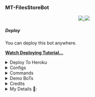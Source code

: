 ### MT-FilesStoreBot 

  </a>
</p>
<p align="center">
  <a href="https://github.com/MoTechYT/MT-FilesStoreBot/stargazers">
    <img src="https://img.shields.io/github/stars/MoTechYT/MT-FilesStoreBot?style=social">

  </a>
  
  <a href="https://github.com/MoTechYT/MT-FilesStoreBot/fork">
    <img src="https://img.shields.io/github/forks/MoTechYT/MT-FilesStoreBot?label=Fork&style=social">

  </a>  
</p>


##### Deploy
You can deploy this bot anywhere.

**[Watch Deploying Tutorial...](https://youtu.be/RPs9vz_neXg)**

<details><summary>Deploy To Heroku</summary>
<p>
<br>
<a href="https://heroku.com/deploy?template=https://github.com/LoLyz/LendirTelegramFile">
  <img src="https://www.herokucdn.com/deploy/button.svg" alt="Deploy">
</a>
</p>
</details>

<details><summary>Configs</summary>
<p>
<pre>
👇👇👇👇👇
APP_ID & API_HASH :-

[![MoTechYT](https://img.shields.io/badge/Click-Here-red?style=flat&logo=telegram)](https://telegram.dog/Mt_MyTelegramOrg_Bot)

BOT_OWNER :- [![MoTechYT](https://img.shields.io/badge/Click-Here-red?style=flat&logo=telegram)](https://telegram.dog/MissRose_bot)

BOT_TOKEN  :- [![MoTechYT](https://img.shields.io/badge/Click-Here-red?style=flat&logo=telegram)](https://telegram.dog/BotFather) 

BOT_USERNAME :- [![MoTechYT](https://img.shields.io/badge/Click-Here-red?style=flat&logo=telegram)](https://telegram.dog/BotFather) 

DATABASE_URI :- [![MoTechYT](https://img.shields.io/badge/Click-Here-red?style=flat&logo=mongodb)](https://www.mongodb.com/cloud/atlas/lp/try2-in?utm_source=google&utm_campaign=gs_apac_india_search_core_brand_atlas_mobile&utm_term=mongodb&utm_medium=cpc_paid_search&utm_ad=e&utm_ad_campaign_id=12564980858&gclid=CjwKCAjwx6WDBhBQEiwA_dP8rcft9hLV9WxyBV4c1VMZfdmMVi9mifPxBPVbZDnhGBbQhs8rwqXQ8xoC6U8QAvD_BwE)

DB_CHANNEL :- Channel id

LOG_CHANNEL :- Channel id

UPDATES_CHANNEL :- Channel id

[![MoTechYT](https://img.shields.io/badge/Click-Here-red?style=flat&logo=telegram)](https://telegram.dog/ChannelIDHEXbot)
</pre>
</p>
</details>

<details><summary>Commands</summary>
<p>
<pre>
start - start the bot
status - Show number of users in DB
broadcast - Broadcast replied message to DB Users
ban_user - [user_id] [ban_duration] [ban_reason] Ban Any User
unban_user - [user_id] Unban Any User
banned_users - Get All Banned Users
</pre>
</p>
</details>

<details><summary>Demo BoTs</summary>
<p>
<pre>
### Demo Bot:
MRK -YT :- <a href="https://t.me/MT_FilesStoreBot"><img src="https://img.shields.io/badge/Demo-Telegram%20Bot-blue.svg?logo=telegram"></a>
AbirHasan2005 :- <a href="https://t.me/SuperFilesStoreBot"><img src="https://img.shields.io/badge/Demo-Telegram%20Bot-blue.svg?logo=telegram"></a>
</pre>
</p>
</details>

<details><summary>Credits</summary>
<p>
<pre>
<p align="middle">
<img src="https://telegra.ph/file/f7c7fd505558d9540113b.jpg" width="100" height="100"><br>
<img src="https://badgen.net/badge/Name/AbirHasan2005/FF33FF?icon=awesome&labelColor=0080FF"></a>
<img src="https://badgen.net/badge/Skills/Python Etc.../purple?icon=terminal&labelColor=red"></a>
<a href="https://telegram.dog/AbirHasan2005"><img src="https://img.shields.io/badge/Telegram-Link-blue.svg?logo=telegram"></a>
<a href="https://github.com/AbirHasan2005"><img src="https://badgen.net/badge/Follow%20on%20/Github/80FF00?icon=github&labelColor=black"></a>
<a href="https://youtube.com/channel/UCmGBpXoM-OEm-FacOccVKgQ"><img src="https://img.shields.io/badge/Yᴏᴜᴛᴜʙᴇ-Cʜᴀɴɴᴇʟ-FF3333.svg?logo=youtube&logoColor=FF3333"></a>
<p align="left">
</p> 
                                                                                                             
[![Open Source? Yes!](https://badgen.net/badge/Open%20Source%20%3F/Yes/yellow?icon=github)](https://github.com/AbirHasan2005/PyroFilesStoreBot)
[![Ask Me Anything !](https://img.shields.io/badge/🤔%20Ask%20Me-Anything-1abc9c.svg)](https://telegram.dog/AbirHasan2005)
[![Report Bugs!](https://badgen.net/badge/🐞%20Report%20/Bugs/red)](https://telegram.dog/AbirHasan2005)
[![Join Channel !](https://badgen.net/badge/🔊%20Join%20/Channel/Black)](https://telegram.dog/AbirHasan2005)

### Skills 
* **Language:** [Python3](https://www.python.org)
* **Library:** [Pyrogram](https://docs.pyrogram.org)

### Follow on:
<p align="left">
<a href="https://github.com/AbirHasan2005"><img src="https://img.shields.io/badge/GitHub-Follow%20on%20GitHub-inactive.svg?logo=github"></a>
</p>
<p align="left">
<a href="https://twitter.com/AbirHasan2005"><img src="https://img.shields.io/badge/Twitter-Follow%20on%20Twitter-informational.svg?logo=twitter"></a>
</p>
<p align="left">
<a href="https://facebook.com/AbirHasan2005"><img src="https://img.shields.io/badge/Facebook-Follow%20on%20Facebook-blue.svg?logo=facebook"></a>
</p>
<p align="left">
<a href="https://instagram.com/AbirHasan2005"><img src="https://img.shields.io/badge/Instagram-Follow%20on%20Instagram-important.svg?logo=instagram"></a>
</p>
</pre>
</p>
</details>

<details><summary>My Details 👤:</summary>
<p>
<pre>
<p align="middle">
<img src="https://telegra.ph/file/9e831d15da94deb56ef4c.jpg" width="100" height="100"><br>
<img src="https://badgen.net/badge/Name/Mrk YT/FF33FF?icon=awesome&labelColor=0080FF"></a>
<img src="https://badgen.net/badge/Skills/😞/purple?icon=terminal&labelColor=red"></a>
<a href="https://telegram.dog/MRK_yt"><img src="https://img.shields.io/badge/Telegram-Link-blue.svg?logo=telegram"></a>
<a href="https://github.com/MRK-YT"><img src="https://badgen.net/badge/Follow%20on%20/Github/80FF00?icon=github&labelColor=black"></a>
<a href="https://youtube.com/channel/UCmGBpXoM-OEm-FacOccVKgQ"><img src="https://img.shields.io/badge/YouTube-Channel-FF3333.svg?logo=youtube&logoColor=FF3333"></a>
<a href="https://Instagram.com/mrk_yt_"><img src="https://badgen.net/badge/Follow%20on%20/Instagram/80FF00?icon=Instagram&labelColor=black"></a>
<p align="left">
</p>                                                           
                                                    
[![Open Source? Yes!](https://badgen.net/badge/Oᴘᴇɴ%20Sᴏᴜʀᴄᴇ%20%3F/Yᴇs/yellow?icon=github)](https://github.com/MRK-YT/Pro-Auto-Filter-Bot-V2)
[![Ask Me Anything !](https://img.shields.io/badge/🤔%20Ask%20Me-Anything-1abc9c.svg)](https://telegram.dog/Mrk_Yt)
[![Report Bugs!](https://badgen.net/badge/🐞%20Report%20/Bugs/red)](https://telegram.dog/mrk_yt)
[![Join Channel !](https://badgen.net/badge/🔊%20Join%20/Channel/Black)](https://telegram.dog/mo_Tech_yt)

Join Our [Telegram Group](https://www.telegram.dog/Mo_Tech_Group) For Support/Assistance And Our [Channel](https://www.telegram.dog/Mo_Tech_YT) For Updates.   
   
Report Bugs, Give Feature Requests There..   
Do Fork And Star The Repository If You Liked It.
</pre>
</p>
</deCredits>
